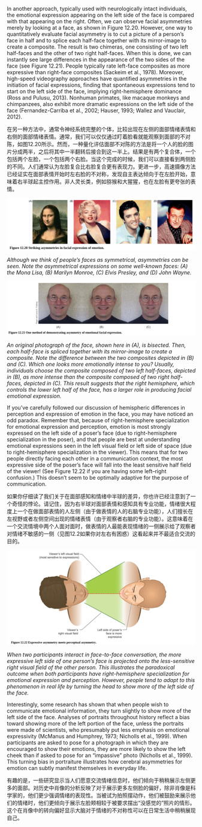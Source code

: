 In another approach, typically used with neurologically intact individuals, the emotional expression appearing on the left side of the face is compared with that appearing on the right. Often, we can observe facial asymmetries merely by looking at a face, as shown in Figure 12.20. However, one way to quantitatively evaluate facial asymmetry is to cut a picture of a person’s face in half and to splice each half-face together with its mirror-image to create a composite. The result is two chimeras, one consisting of two left half-faces and the other of two right half-faces. When this is done, we can instantly see large differences in the appearance of the two sides of the face (see Figure 12.21). People typically rate left-face composites as more expressive than right-face composites (Sackeim et al., 1978). Moreover, high-speed videography approaches have quantified asymmetries in the initiation of facial expressions, finding that spontaneous expressions tend to start on the left side of the face, implying right-hemisphere dominance (Ross and Pulusu, 2013). Nonhuman primates, like macaque monkeys and chimpanzees, also exhibit more dramatic expressions on the left side of the face (Fernandez-Carriba et al., 2002; Hauser, 1993; Wallez and Vauclair, 2012).

在另一种方法中，通常令神经系统完整的个体，比较出现在左侧的面部情绪表情和右侧的面部情绪表情。通常，我们可以仅仅通过盯着脸看就能观察到面部的不对陈，如图12.20所示。然而，一种量化评估面部不对陈的方法是将一个人的脸的图片分成两半，之后将其中一半翻转后接合到这一半上。结果是有两个复合体，一个包括两个左脸，一个包括两个右脸。当这个完成的时候，我们可以直接看到两侧脸的不同。人们通常认为左脸复合比右脸复合更有表现力。更进一步，高速摄像方法已经证实在面部表情开始时左右脸的不对称，发现自主表达倾向于在左脸开始，意味着右半球起主控作用。非人灵长类，例如猕猴和大猩猩，也在左脸有更夸张的表情。

<img src='p1.png'/>

*Although we think of people’s faces as symmetrical, asymmetries can be seen. Note the asymmetrical expressions on some well-known faces: (A) the Mona Lisa, (B) Marilyn Monroe, (C) Elvis Presley, and (D) John Wayne.*

<img src='p2.png'/>

*An original photograph of the face, shown here in (A), is bisected. Then, each half-face is spliced together with its mirror-image to create a composite. Note the difference between the two composites depicted in (B) and (C). Which one looks more emotionally intense to you? Usually, individuals choose the composite composed of two left half-faces, depicted in (B), as more intense than the composite composed of two right half-faces, depicted in (C). This result suggests that the right hemisphere, which controls the lower left half of the face, has a larger role in producing facial emotional expression.*

If you’ve carefully followed our discussion of hemispheric differences in perception and expression of emotion in the face, you may have noticed an odd paradox. Remember that, because of right-hemisphere specialization for emotional expression and perception, emotion is most strongly expressed on the left side of a poser’s face (due to right-hemisphere specialization in the poser), and that people are best at understanding emotional expressions seen in the left visual field or left side of space (due to right-hemisphere specialization in the viewer). This means that for two people directly facing each other in a communication context, the most expressive side of the poser’s face will fall into the least sensitive half field of the viewer! (See Figure 12.22 if you are having some left–right confusion.) This doesn’t seem to be optimally adaptive for the purpose of communication.

如果你仔细读了我们关于在面部感知和情绪中半球的差异，你也许已经注意到了一个奇怪的悖论。请记住，因为右半球对面部表情和感知具有专业功能，情绪很大程度上一个在做面部表情的人左侧（由于做表情的人的右脑专业功能），人们擅长在左视野或者左侧空间出现的情绪表情（由于观察者右脑的专业功能）。这意味着在一个交流情境中两个人面对面时，做表情的人最能表现情绪的一侧展示给了观察者对情绪不敏感的一侧（见图12.2如果你对左右有困惑）这看起来并不最适合交流的目的。

<img src='p3.png'/>

*When two participants interact in face-to-face conversation, the more expressive left side of one person’s face is projected onto the less-sensitive right visual field of the other person. This illustrates the paradoxical outcome when both participants have right-hemisphere specialization for emotional expression and perception. However, people tend to adapt to this phenomenon in real life by turning the head to show more of the left side of the face.*


Interestingly, some research has shown that when people wish to communicate emotional information, they turn slightly to show more of the left side of the face. Analyses of portraits throughout history reflect a bias toward showing more of the left portion of the face, unless the portraits were made of scientists, who presumably put less emphasis on emotional expressivity (McManus and Humphrey, 1973; Nicholls et al., 1999). When participants are asked to pose for a photograph in which they are encouraged to show their emotions, they are more likely to show the left cheek than if asked to pose for an “impassive” photo (Nicholls et al., 1999). This turning bias in portraiture illustrates how cerebral asymmetries for emotion can subtly manifest themselves in everyday life.

有趣的是，一些研究显示当人们愿意交流情绪信息时，他们倾向于稍稍展示左侧更多的面部。对历史中肖像的分析反映了对于展示更多左侧脸的偏好，除非肖像是科学家的，他们更少强调情绪的表现性。当被试为拍照摆动作，他们被鼓励来展示他们的情绪时，他们更倾向于展示左脸颊相较于被要求摆出“没感觉的”照片的情形。这个在肖像中的转向偏好显示大脑对于情绪的不对称性可以在日常生活中稍稍展现自己。
